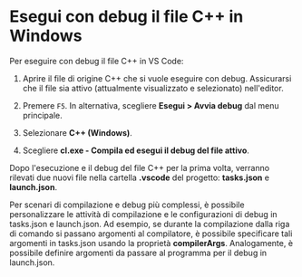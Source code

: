 <h1 data-loc-id="walkthrough.windows.title.run.and.debug.your.file">Esegui con debug il file C++ in Windows</h1>
<p data-loc-id="walkthrough.windows.run.and.debug.your.file">Per eseguire con debug il file C++ in VS Code:</p>
<ol>
<li><p data-loc-id="walkthrough.windows.instructions1">Aprire il file di origine C++ che si vuole eseguire con debug. Assicurarsi che il file sia attivo (attualmente visualizzato e selezionato) nell'editor.</p>
</li>
<li><p data-loc-id="walkthrough.windows.press.f5">Premere <code>F5</code>. In alternativa, scegliere <strong><span data-loc-id="walkthrough.windows.run" data-loc-hint="Refers to Run command on main menu">Esegui</span> &gt; <span data-loc-id="walkthrough.windows.start.debugging" data-loc-hint="Refers to Start Debugging command under Run menu on main menu">Avvia debug</span></strong> dal menu principale.</p>
</li>
<li><p data-loc-id="walkthrough.windows.select.compiler">Selezionare <strong>C++ (Windows)</strong>.</p>
</li>
<li><p data-loc-id="walkthrough.windows.choose.build.active.file">Scegliere <strong>cl.exe - <span data-loc-id="walkthrough.windows.build.and.debug.active.file" data-loc-hint="Should be the same as translation for build.and.debug.active.file in extension.ts">Compila ed esegui il debug del file attivo</span></strong>.</p>
</li>
</ol>
<p data-loc-id="walkthrough.windows.after.running">Dopo l'esecuzione e il debug del file C++ per la prima volta, verranno rilevati due nuovi file nella cartella <strong>.vscode</strong> del progetto: <strong>tasks.json</strong> e <strong>launch.json</strong>.</p>

<p data-loc-id="walkthrough.windows.for.more.complex">Per scenari di compilazione e debug più complessi, è possibile personalizzare le attività di compilazione e le configurazioni di debug in <span>tasks.json</span> e <span>launch.json</span>. Ad esempio, se durante la compilazione dalla riga di comando si passano argomenti al compilatore, è possibile specificare tali argomenti in <span>tasks.json</span> usando la proprietà <strong>compilerArgs</strong>. Analogamente, è possibile definire argomenti da passare al programma per il debug in <span>launch.json</span>.</p>
